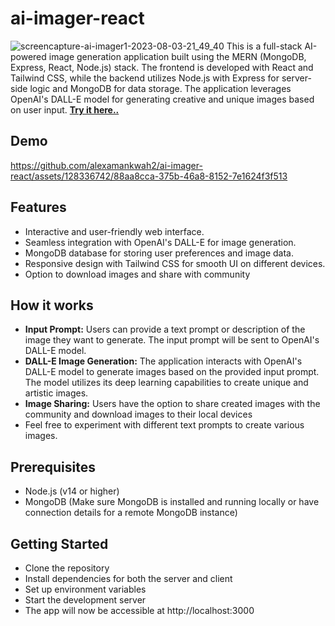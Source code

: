 # ai-imager-react
![screencapture-ai-imager1-2023-08-03-21_49_40](https://github.com/alexamankwah2/ai-imager-react/assets/128336742/8e6d569e-4423-47fc-8c70-5cb712385622)
This is a full-stack AI-powered image generation application built using the MERN (MongoDB, Express, React, Node.js) stack. The frontend is developed with React and Tailwind CSS, while the backend utilizes Node.js with Express for server-side logic and MongoDB for data storage. The application leverages OpenAI's DALL-E model for generating creative and unique images based on user input.
**[Try it here..](https://ai-imager1.com/)**

## Demo
https://github.com/alexamankwah2/ai-imager-react/assets/128336742/88aa8cca-375b-46a8-8152-7e1624f3f513


## Features
- Interactive and user-friendly web interface.
- Seamless integration with OpenAI's DALL-E for image generation.
- MongoDB database for storing user preferences and image data.
- Responsive design with Tailwind CSS for smooth UI on different devices.
- Option to download images and share with community

## How it works
- **Input Prompt:** Users can provide a text prompt or description of the image they want to generate. The input prompt will be sent to OpenAI's DALL-E model.
- **DALL-E Image Generation:** The application interacts with OpenAI's DALL-E model to generate images based on the provided input prompt. The model utilizes its deep learning capabilities to create unique and artistic images.
- **Image Sharing:** Users have the option to share created images with the community and download images to their local devices
- Feel free to experiment with different text prompts to create various images.

## Prerequisites
- Node.js (v14 or higher)
- MongoDB (Make sure MongoDB is installed and running locally or have connection details for a remote MongoDB instance)

## Getting Started
- Clone the repository
- Install dependencies for both the server and client
- Set up environment variables
- Start the development server
- The app will now be accessible at http://localhost:3000

  
